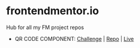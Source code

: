 # frontendmentor.io
Hub for all my FM project repos

- QR CODE COMPONENT:
[Challenge](https://www.frontendmentor.io/challenges/qr-code-component-iux_sIO_H) | [Repo](https://github.com/jwashingtondev/fm-qr-code-component) | [Live](https://fm-qr-component.netlify.app/)

